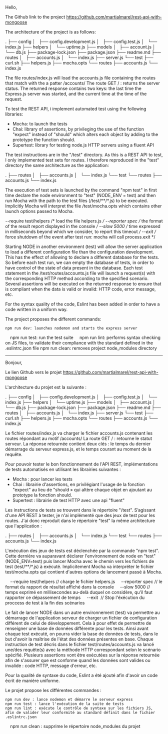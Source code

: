 Hello,

The Github link to the project https://github.com/martialmarel/rest-api-with-mongoose

The architecture of the project is as follows:

.
├── config
│   ├── config.development.js
│   ├── config.test.js
│   └── index.js
├── helpers
│   └── uptime.js
├── models
│   ├── account.js
│   └── db.js
├── package-lock.json
├── package.json
├── readme.md
├── routes
│   ├── accounts.js
│   └── index.js
├── server.js
└── test
    ├── curl.sh
    ├── helpers.js
    ├── mocha.opts
    └── routes
        ├── accounts.js
        └── index.js


The file routes/index.js  will load the accounts.js file containing the routes that match with the a patter /accounts/
The route GET / : returns the server status. The returned response contains two keys: the last time the Express.js server was started, and the current time at the time of the request.

To test the REST API, i implement automated test using the following libraries:

* Mocha: to launch the tests
* Chai: library of assertions, by privileging the use of the function "expect" instead of "should" which alters each object by adding to the prototype the function should.
* Supertest: library for testing node.js HTTP servers using a fluent API

The test instructions are in the "/test" directory.
As this is a REST API to test, I only implemented test sets for routes. I therefore reproduced in the "test" directory the same architecture as the application:

.
├── routes
│   ├── accounts.js
│   └── index.js
└── test
    └── routes
        ├── accounts.js
        └── index.js

The execution of test sets is launched by the command "npm test"
in first time declare the node environment to "test" (NODE_ENV = test) and then run Mocha with the path to the test files (/test/**/*.js) to be executed.
Implicitly Mocha will interpret the file /test/mocha.opts which contains other launch options passed to Mocha.

--require test/helpers /* load the file helpers.js */
--reporter spec /* the format of the result report displayed in the console */
--slow 5000 /* time expressed in milliseconds beyond which we consider, to report this timeout */
--exit /* force shutdown of the event after test run: mocha will call process.exit */


Starting NODE in another environment (test) will allow the server application to load a different configuration file than the configuration development.
This has the effect of allowing to declare a different database for the tests.
So before each test run, we can empty the database of tests, in order to have control of the state of data present in the database.
Each test statement in the /test/routes/accounts.js file will launch a request(s) with the corresponding HTTP method according to the specified scenario.
Several assertions will be executed on the returned response to ensure that is compliant when the data is valid or invalid: HTTP code, error message, etc.

For the syntax quality of the code, Eslint has been added in order to have a code written in a uniform way.

The project proposes the different commands:

   	npm run dev: launches nodemon and starts the express server
    npm run test: run the test suite
    npm run lint: performs syntax checking on JS files, to validate their compliance with the standard defined in the .eslintrc.json file
	npm run clean: removes project node_modules directory


-----------------------------------------

Bonjour,

Le lien Github vers le projet https://github.com/martialmarel/rest-api-with-mongoose

L'architecture du projet est la suivante :

.
├── config
│   ├── config.development.js
│   ├── config.test.js
│   └── index.js
├── helpers
│   └── uptime.js
├── models
│   ├── account.js
│   └── db.js
├── package-lock.json
├── package.json
├── readme.md
├── routes
│   ├── accounts.js
│   └── index.js
├── server.js
└── test
    ├── curl.sh
    ├── helpers.js
    ├── mocha.opts
    └── routes
        ├── accounts.js
        └── index.js


Le fichier routes/index.js va charger le fichier accounts.js contenant les routes répondant au motif /accounts/
La route GET / : retourne le statut serveur. La réponse retournée contient deux clés : le temps du dernier démarrage du serveur express.js, et le temps courant au moment de la requête.

Pour pouvoir tester le bon fonctionnement de l'API REST, implémentations de tests automatisés en utilisant les librairies suivantes :

* Mocha : pour lancer les tests
* Chai : librairie d'assertions, en privilégiant l'usage de la fonction "expect" au lieu de "should » qui altère chaque objet en ajoutant au prototype la fonction should.
* Supertest : librairie de test HTTP avec une api "fluent"

Les instructions de tests se trouvent dans le répertoire "/test".
S’agissant d'une API REST à tester, je n'ai implémenté que des jeux de test pour les routes. J'ai donc reproduit dans le répertoire "test" la même architecture que l'application :

.
├── routes
│   ├── accounts.js
│   └── index.js
└── test
    └── routes
        ├── accounts.js
        └── index.js

L'exécution des jeux de tests est déclenchée par la commande "npm test".
Cette dernière va auparavant déclarer l'environnement de node en "test" (NODE_ENV=test) puis lancer Mocha avec le chemin vers les fichiers de test (test/**/*.js) à exécuté.
Implicitement Mocha va interpréter le fichier test/mocha.opts qui contient d'autres options de lancement passé à Mocha.

    --require test/helpers // charge le fichier helpers.js
    --reporter spec // le format du rapport de résultat affiché dans la console
    --slow 5000 // temps exprimé en millisecondes au-delà duquel on considère, qu'il faut rapporter ce dépassement de temps
    --exit  //  Stop l'éxécution du proccess de test à la fin des scénarios


Le fait de lancer NODE dans un autre environnement (test) va permettre au démarrage de l'application serveur de charger un fichier de configuration différent de celui de développement.
Cela à pour effet de permettre de renseigner une base de données différente pour les tests.
Ainsi avant chaque test exécuté, on pourra vider la base de données de tests, dans le but d'avoir la maîtrise de l'état des données présentes en base.
Chaque instruction de test décris dans le fichier test/routes/accounts.js va lancé une/des requête(s) avec la méthode HTTP correspondant selon le scénario spécifié.
Plusieurs assertions vont être exécutées sur la réponse retournée afin de s'assurer que est conforme quand les données sont valides ou  invalide : code HTTP, message d'erreur, etc.

Pour la qualité de syntaxe du code, Eslint a été ajouté afin d'avoir un code écrit de manière uniforme.

Le projet propose les différentes commandes :

    npm run dev : lance nodemon et démarre le serveur express
    npm run test : lance l'exécution de la suite de tests
    npm run lint : exécute le contrôle de syntaxe sur les fichiers JS, afin de valider leur conformité au standard définit dans le fichier .eslintrc.json
    npm run clean : supprime le répertoire node_modules du projet




